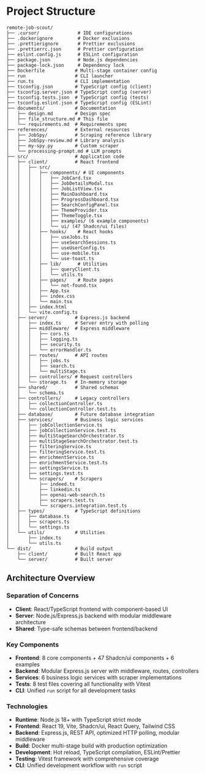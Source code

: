 # Project Structure

```
remote-job-scout/
├── .cursor/              # IDE configurations
├── .dockerignore         # Docker exclusions
├── .prettierignore       # Prettier exclusions
├── .prettierrc.json      # Prettier configuration
├── eslint.config.js      # ESLint configuration
├── package.json          # Node.js dependencies
├── package-lock.json     # Dependency lock
├── Dockerfile           # Multi-stage container config
├── run                  # CLI launcher
├── run.ts               # CLI implementation
├── tsconfig.json        # TypeScript config (client)
├── tsconfig.server.json # TypeScript config (server)
├── tsconfig.tests.json  # TypeScript config (tests)
├── tsconfig.eslint.json # TypeScript config (ESLint)
├── documents/           # Documentation
│   ├── design.md        # Design spec
│   ├── file_structure.md # This file
│   └── requirements.md  # Requirements spec
├── references/          # External resources
│   ├── JobSpy/          # Scraping reference library
│   ├── JobSpy-review.md # Library analysis
│   ├── my-spy.py        # Custom scraper
│   └── processing-prompt.md # LLM prompts
├── src/                 # Application code
│   ├── client/          # React frontend
│   │   ├── src/
│   │   │   ├── components/ # UI components
│   │   │   │   ├── JobCard.tsx
│   │   │   │   ├── JobDetailsModal.tsx
│   │   │   │   ├── JobListView.tsx
│   │   │   │   ├── MainDashboard.tsx
│   │   │   │   ├── ProgressDashboard.tsx
│   │   │   │   ├── SearchConfigPanel.tsx
│   │   │   │   ├── ThemeProvider.tsx
│   │   │   │   ├── ThemeToggle.tsx
│   │   │   │   ├── examples/ (6 example components)
│   │   │   │   └── ui/ (47 Shadcn/ui files)
│   │   │   ├── hooks/    # React hooks
│   │   │   │   ├── useJobs.ts
│   │   │   │   ├── useSearchSessions.ts
│   │   │   │   ├── useUserConfig.ts
│   │   │   │   ├── use-mobile.tsx
│   │   │   │   └── use-toast.ts
│   │   │   ├── lib/      # Utilities
│   │   │   │   ├── queryClient.ts
│   │   │   │   └── utils.ts
│   │   │   ├── pages/    # Route pages
│   │   │   │   └── not-found.tsx
│   │   │   ├── App.tsx
│   │   │   ├── index.css
│   │   │   └── main.tsx
│   │   ├── index.html
│   │   └── vite.config.ts
│   ├── server/          # Express.js backend
│   │   ├── index.ts     # Server entry with polling
│   │   ├── middleware/  # Express middleware
│   │   │   ├── cors.ts
│   │   │   ├── logging.ts
│   │   │   ├── security.ts
│   │   │   └── errorHandler.ts
│   │   ├── routes/      # API routes
│   │   │   ├── jobs.ts
│   │   │   ├── search.ts
│   │   │   └── multiStage.ts
│   │   ├── controllers/ # Request controllers
│   │   └── storage.ts   # In-memory storage
│   ├── shared/          # Shared schemas
│   │   └── schema.ts
│   ├── controllers/     # Legacy controllers
│   │   ├── collectionController.ts
│   │   └── collectionController.test.ts
│   ├── database/        # Future database integration
│   ├── services/        # Business logic services
│   │   ├── jobCollectionService.ts
│   │   ├── jobCollectionService.test.ts
│   │   ├── multiStageSearchOrchestrator.ts
│   │   ├── multiStageSearchOrchestrator.test.ts
│   │   ├── filteringService.ts
│   │   ├── filteringService.test.ts
│   │   ├── enrichmentService.ts
│   │   ├── enrichmentService.test.ts
│   │   ├── settingsService.ts
│   │   ├── settings.test.ts
│   │   └── scrapers/    # Scrapers
│   │       ├── indeed.ts
│   │       ├── linkedin.ts
│   │       ├── openai-web-search.ts
│   │       ├── scrapers.test.ts
│   │       └── scrapers.integration.test.ts
│   ├── types/           # TypeScript definitions
│   │   ├── database.ts
│   │   ├── scrapers.ts
│   │   └── settings.ts
│   └── utils/           # Utilities
│       ├── index.ts
│       └── utils.ts
└── dist/                # Build output
    ├── client/          # Built React app
    └── server/          # Built server
```

## Architecture Overview

### Separation of Concerns

- **Client**: React/TypeScript frontend with component-based UI
- **Server**: Node.js/Express.js backend with modular middleware architecture
- **Shared**: Type-safe schemas between frontend/backend

### Key Components

- **Frontend**: 8 core components + 47 Shadcn/ui components + 6 examples
- **Backend**: Modular Express.js server with middleware, routes, controllers
- **Services**: 6 business logic services with scraper implementations
- **Tests**: 8 test files covering all functionality with Vitest
- **CLI**: Unified `run` script for all development tasks

### Technologies

- **Runtime**: Node.js 18+ with TypeScript strict mode
- **Frontend**: React 19, Vite, Shadcn/ui, React Query, Tailwind CSS
- **Backend**: Express.js, REST API, optimized HTTP polling, modular middleware
- **Build**: Docker multi-stage build with production optimization
- **Development**: Hot reload, TypeScript compilation, ESLint/Prettier
- **Testing**: Vitest framework with comprehensive coverage
- **CLI**: Unified development workflow with `run` script
